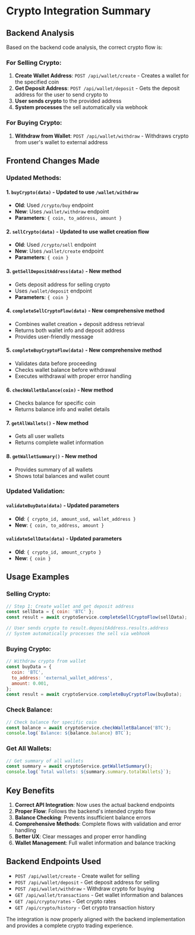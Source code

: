 # Crypto Integration Summary

## Backend Analysis

Based on the backend code analysis, the correct crypto flow is:

### For Selling Crypto:

1. **Create Wallet Address**: `POST /api/wallet/create` - Creates a wallet for the specified coin
2. **Get Deposit Address**: `POST /api/wallet/deposit` - Gets the deposit address for the user to send crypto to
3. **User sends crypto** to the provided address
4. **System processes** the sell automatically via webhook

### For Buying Crypto:

1. **Withdraw from Wallet**: `POST /api/wallet/withdraw` - Withdraws crypto from user's wallet to external address

## Frontend Changes Made

### Updated Methods:

#### 1. `buyCrypto(data)` - Updated to use `/wallet/withdraw`

- **Old**: Used `/crypto/buy` endpoint
- **New**: Uses `/wallet/withdraw` endpoint
- **Parameters**: `{ coin, to_address, amount }`

#### 2. `sellCrypto(data)` - Updated to use wallet creation flow

- **Old**: Used `/crypto/sell` endpoint
- **New**: Uses `/wallet/create` endpoint
- **Parameters**: `{ coin }`

#### 3. `getSellDepositAddress(data)` - New method

- Gets deposit address for selling crypto
- Uses `/wallet/deposit` endpoint
- **Parameters**: `{ coin }`

#### 4. `completeSellCryptoFlow(data)` - New comprehensive method

- Combines wallet creation + deposit address retrieval
- Returns both wallet info and deposit address
- Provides user-friendly message

#### 5. `completeBuyCryptoFlow(data)` - New comprehensive method

- Validates data before proceeding
- Checks wallet balance before withdrawal
- Executes withdrawal with proper error handling

#### 6. `checkWalletBalance(coin)` - New method

- Checks balance for specific coin
- Returns balance info and wallet details

#### 7. `getAllWallets()` - New method

- Gets all user wallets
- Returns complete wallet information

#### 8. `getWalletSummary()` - New method

- Provides summary of all wallets
- Shows total balances and wallet count

### Updated Validation:

#### `validateBuyData(data)` - Updated parameters

- **Old**: `{ crypto_id, amount_usd, wallet_address }`
- **New**: `{ coin, to_address, amount }`

#### `validateSellData(data)` - Updated parameters

- **Old**: `{ crypto_id, amount_crypto }`
- **New**: `{ coin }`

## Usage Examples

### Selling Crypto:

```javascript
// Step 1: Create wallet and get deposit address
const sellData = { coin: 'BTC' };
const result = await cryptoService.completeSellCryptoFlow(sellData);

// User sends crypto to result.depositAddress.results.address
// System automatically processes the sell via webhook
```

### Buying Crypto:

```javascript
// Withdraw crypto from wallet
const buyData = {
  coin: 'BTC',
  to_address: 'external_wallet_address',
  amount: 0.001,
};
const result = await cryptoService.completeBuyCryptoFlow(buyData);
```

### Check Balance:

```javascript
// Check balance for specific coin
const balance = await cryptoService.checkWalletBalance('BTC');
console.log(`Balance: ${balance.balance} BTC`);
```

### Get All Wallets:

```javascript
// Get summary of all wallets
const summary = await cryptoService.getWalletSummary();
console.log(`Total wallets: ${summary.summary.totalWallets}`);
```

## Key Benefits

1. **Correct API Integration**: Now uses the actual backend endpoints
2. **Proper Flow**: Follows the backend's intended crypto flow
3. **Balance Checking**: Prevents insufficient balance errors
4. **Comprehensive Methods**: Complete flows with validation and error handling
5. **Better UX**: Clear messages and proper error handling
6. **Wallet Management**: Full wallet information and balance tracking

## Backend Endpoints Used

- `POST /api/wallet/create` - Create wallet for selling
- `POST /api/wallet/deposit` - Get deposit address for selling
- `POST /api/wallet/withdraw` - Withdraw crypto for buying
- `GET /api/wallet/transactions` - Get wallet information and balances
- `GET /api/crypto/rates` - Get crypto rates
- `GET /api/crypto/history` - Get crypto transaction history

The integration is now properly aligned with the backend implementation and provides a complete crypto trading experience.
